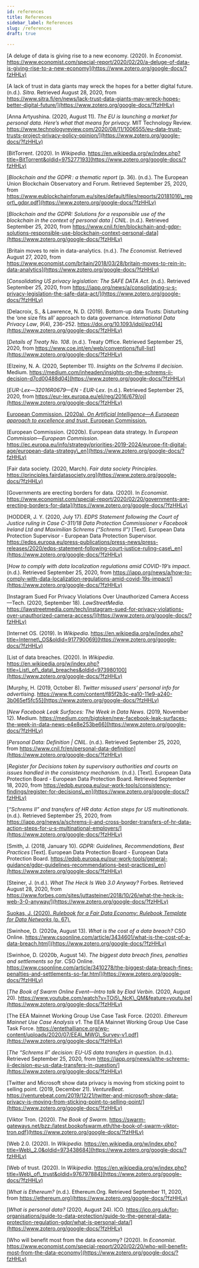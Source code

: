 ```yaml
---
id: references
title: References
sidebar_label: References
slug: /references
draft: true

---
```



[A deluge of data is giving rise to a new economy. (2020). In *Economist*. https://www.economist.com/special-report/2020/02/20/a-deluge-of-data-is-giving-rise-to-a-new-economy](https://www.zotero.org/google-docs/?fzHHLv)

[A lack of trust in data giants may wreck the hopes for a better digital future. (n.d.). *Sitra*. Retrieved August 28, 2020, from https://www.sitra.fi/en/news/lack-trust-data-giants-may-wreck-hopes-better-digital-future/](https://www.zotero.org/google-docs/?fzHHLv)

[Anna Artyushina. (2020, August 11). *The EU is launching a market for personal data. Here’s what that means for privacy.* MIT Technology Review. https://www.technologyreview.com/2020/08/11/1006555/eu-data-trust-trusts-project-privacy-policy-opinion/](https://www.zotero.org/google-docs/?fzHHLv)

[BitTorrent. (2020). In *Wikipedia*. https://en.wikipedia.org/w/index.php?title=BitTorrent&oldid=975277193](https://www.zotero.org/google-docs/?fzHHLv)

[*Blockchain and the GDPR : a thematic report* (p. 36). (n.d.). The European Union Blockchain Observatory and Forum. Retrieved September 25, 2020, from https://www.eublockchainforum.eu/sites/default/files/reports/20181016\_report\_gdpr.pdf](https://www.zotero.org/google-docs/?fzHHLv)

[*Blockchain and the GDPR: Solutions for a responsible use of the blockchain in the context of personal data | CNIL*. (n.d.). Retrieved September 25, 2020, from https://www.cnil.fr/en/blockchain-and-gdpr-solutions-responsible-use-blockchain-context-personal-data](https://www.zotero.org/google-docs/?fzHHLv)

[Britain moves to rein in data-analytics. (n.d.). *The Economist*. Retrieved August 27, 2020, from https://www.economist.com/britain/2018/03/28/britain-moves-to-rein-in-data-analytics](https://www.zotero.org/google-docs/?fzHHLv)

[*Consolidating US privacy legislation: The SAFE DATA Act*. (n.d.). Retrieved September 25, 2020, from https://iapp.org/news/a/consolidating-u-s-privacy-legislation-the-safe-data-act/](https://www.zotero.org/google-docs/?fzHHLv)

[Delacroix, S., & Lawrence, N. D. (2019). Bottom-up data Trusts: Disturbing the ‘one size fits all’ approach to data governance. *International Data Privacy Law*, *9*(4), 236–252. https://doi.org/10.1093/idpl/ipz014](https://www.zotero.org/google-docs/?fzHHLv)

[*Details of Treaty No. 108*. (n.d.). Treaty Office. Retrieved September 25, 2020, from https://www.coe.int/en/web/conventions/full-list](https://www.zotero.org/google-docs/?fzHHLv)

[Elzeiny, N. A. (2020, September 11). *Insights on the Schrems II decision*. Medium. https://medium.com/inheaden/insights-on-the-schrems-ii-decision-d7cd00488d04](https://www.zotero.org/google-docs/?fzHHLv)

[*EUR-Lex—32016R0679—EN - EUR-Lex*. (n.d.). Retrieved September 25, 2020, from https://eur-lex.europa.eu/eli/reg/2016/679/oj](https://www.zotero.org/google-docs/?fzHHLv)

[European Commission. (2020a). *On Artificial Intelligence—A European approach to excellence and trust*. European Commission.](https://www.zotero.org/google-docs/?fzHHLv)

[European Commission. (2020b). European data strategy. In *European Commission—European Commission*. https://ec.europa.eu/info/strategy/priorities-2019-2024/europe-fit-digital-age/european-data-strategy\_en](https://www.zotero.org/google-docs/?fzHHLv)

[Fair data society. (2020, March). *Fair data society Principles*. https://principles.fairdatasociety.org](https://www.zotero.org/google-docs/?fzHHLv)

[Governments are erecting borders for data. (2020). In *Economist*. https://www.economist.com/special-report/2020/02/20/governments-are-erecting-borders-for-data](https://www.zotero.org/google-docs/?fzHHLv)

[HODDER, J. Y. (2020, July 17). *EDPS Statement following the Court of Justice ruling in Case C-311/18 Data Protection Commissioner v Facebook Ireland Ltd and Maximilian Schrems (“Schrems II”)* \[Text\]. European Data Protection Supervisor - European Data Protection Supervisor. https://edps.europa.eu/press-publications/press-news/press-releases/2020/edps-statement-following-court-justice-ruling-case\_en](https://www.zotero.org/google-docs/?fzHHLv)

[*How to comply with data localization regulations amid COVID-19’s impact*. (n.d.). Retrieved September 25, 2020, from https://iapp.org/news/a/how-to-comply-with-data-localization-regulations-amid-covid-19s-impact/](https://www.zotero.org/google-docs/?fzHHLv)

[Instagram Sued For Privacy Violations Over Unauthorized Camera Access—Tech. (2020, September 18). *LawStreetMedia*. https://lawstreetmedia.com/tech/instagram-sued-for-privacy-violations-over-unauthorized-camera-access/](https://www.zotero.org/google-docs/?fzHHLv)

[Internet OS. (2019). In *Wikipedia*. https://en.wikipedia.org/w/index.php?title=Internet\_OS&oldid=917790069](https://www.zotero.org/google-docs/?fzHHLv)

[List of data breaches. (2020). In *Wikipedia*. https://en.wikipedia.org/w/index.php?title=List\_of\_data\_breaches&oldid=973980100](https://www.zotero.org/google-docs/?fzHHLv)

[Murphy, H. (2019, October 8). *Twitter misused users’ personal info for advertising*. https://www.ft.com/content/f85f2b3c-ea10-11e9-a240-3b065ef5fc55](https://www.zotero.org/google-docs/?fzHHLv)

[*New Facebook Leak Surfaces: The Week in Data News*. (2019, November 12). Medium. https://medium.com/bigtoken/new-facebook-leak-surfaces-the-week-in-data-news-e4e8e253be66](https://www.zotero.org/google-docs/?fzHHLv)

[*Personal Data: Definition | CNIL*. (n.d.). Retrieved September 25, 2020, from https://www.cnil.fr/en/personal-data-definition](https://www.zotero.org/google-docs/?fzHHLv)

[*Register for Decisions taken by supervisory authorities and courts on issues handled in the consistency mechanism*. (n.d.). \[Text\]. European Data Protection Board - European Data Protection Board. Retrieved September 18, 2020, from https://edpb.europa.eu/our-work-tools/consistency-findings/register-for-decisions\_en](https://www.zotero.org/google-docs/?fzHHLv)

[*“Schrems II” and transfers of HR data: Action steps for US multinationals*. (n.d.). Retrieved September 25, 2020, from https://iapp.org/news/a/schrems-ii-and-cross-border-transfers-of-hr-data-action-steps-for-u-s-multinational-employers/](https://www.zotero.org/google-docs/?fzHHLv)

[Smith, J. (2018, January 10). *GDPR: Guidelines, Recommendations, Best Practices* \[Text\]. European Data Protection Board - European Data Protection Board. https://edpb.europa.eu/our-work-tools/general-guidance/gdpr-guidelines-recommendations-best-practices\_en](https://www.zotero.org/google-docs/?fzHHLv)

[Steiner, J. (n.d.). *What The Heck Is Web 3.0 Anyway?* Forbes. Retrieved August 28, 2020, from https://www.forbes.com/sites/juttasteiner/2018/10/26/what-the-heck-is-web-3-0-anyway/](https://www.zotero.org/google-docs/?fzHHLv)

[Suokas, J. (2020). *Rulebook for a Fair Data Economy: Rulebook Template for Data Networks* (p. 67).](https://www.zotero.org/google-docs/?fzHHLv)

[Swinhoe, D. (2020a, August 13). *What is the cost of a data breach?* CSO Online. https://www.csoonline.com/article/3434601/what-is-the-cost-of-a-data-breach.html](https://www.zotero.org/google-docs/?fzHHLv)

[Swinhoe, D. (2020b, August 14). *The biggest data breach fines, penalties and settlements so far*. CSO Online. https://www.csoonline.com/article/3410278/the-biggest-data-breach-fines-penalties-and-settlements-so-far.html](https://www.zotero.org/google-docs/?fzHHLv)

[*The Book of Swarm Online Event—Intro talk by Elad Verbin*. (2020, August 20). https://www.youtube.com/watch?v=TOj5\_NcK\_QM&feature=youtu.be](https://www.zotero.org/google-docs/?fzHHLv)

[The EEA Mainnet Working Group Use Case Task Force. (2020). *Ethereum Mainnet Use Case Analysis v1*. The EEA Mainnet Working Group Use Case Task Force. https://entethalliance.org/wp-content/uploads/2020/07/EEA\_MWG\_Survey-v1.pdf](https://www.zotero.org/google-docs/?fzHHLv)

[*The “Schrems II” decision: EU-US data transfers in question*. (n.d.). Retrieved September 25, 2020, from https://iapp.org/news/a/the-schrems-ii-decision-eu-us-data-transfers-in-question/](https://www.zotero.org/google-docs/?fzHHLv)

[Twitter and Microsoft show data privacy is moving from sticking point to selling point. (2019, December 21). *VentureBeat*. https://venturebeat.com/2019/12/21/twitter-and-microsoft-show-data-privacy-is-moving-from-sticking-point-to-selling-point/](https://www.zotero.org/google-docs/?fzHHLv)

[Viktor Tron. (2020). *The Book of Swarm*. https://swarm-gateways.net/bzz:/latest.bookofswarm.eth/the-book-of-swarm-viktor-tron.pdf](https://www.zotero.org/google-docs/?fzHHLv)

[Web 2.0. (2020). In *Wikipedia*. https://en.wikipedia.org/w/index.php?title=Web\_2.0&oldid=973438684](https://www.zotero.org/google-docs/?fzHHLv)

[Web of trust. (2020). In *Wikipedia*. https://en.wikipedia.org/w/index.php?title=Web\_of\_trust&oldid=976797884](https://www.zotero.org/google-docs/?fzHHLv)

[*What is Ethereum?* (n.d.). Ethereum.Org. Retrieved September 11, 2020, from https://ethereum.org](https://www.zotero.org/google-docs/?fzHHLv)

[*What is personal data?* (2020, August 24). ICO. https://ico.org.uk/for-organisations/guide-to-data-protection/guide-to-the-general-data-protection-regulation-gdpr/what-is-personal-data/](https://www.zotero.org/google-docs/?fzHHLv)

[Who will benefit most from the data economy? (2020). In *Economist*. https://www.economist.com/special-report/2020/02/20/who-will-benefit-most-from-the-data-economy](https://www.zotero.org/google-docs/?fzHHLv)
